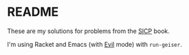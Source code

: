 # README

These are my solutions for problems from the
[SICP](http://mitpress.mit.edu/books/structure-and-interpretation-computer-programs)
book.

I'm using Racket and Emacs (with [Evil](https://gitorious.org/evil/pages/Home)
mode) with `run-geiser`.
